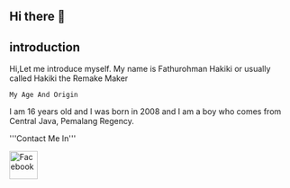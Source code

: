 ## Hi there 👋
## introduction

Hi,Let me introduce myself. My name is Fathurohman Hakiki or usually called Hakiki the Remake Maker

```My Age And Origin```

I am 16 years old and I was born in 2008 and I am a boy who comes from Central Java, Pemalang Regency.

'''Contact Me In'''

<a href="https://www.facebook.com/HakikiXDC" target="_blank">
    <img src="https://upload.wikimedia.org/wikipedia/commons/5/51/Facebook_f_logo_%282019%29.svg" alt="Facebook" style="width:50px;height:50px;">
</a>
